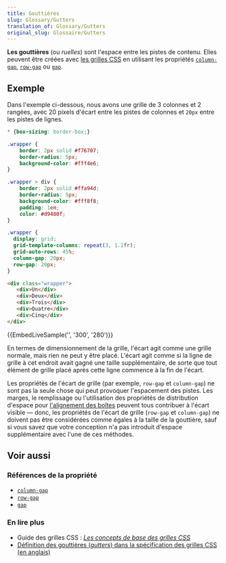 ```yaml
---
title: Gouttières
slug: Glossary/Gutters
translation_of: Glossary/Gutters
original_slug: Glossaire/Gutters
---
```

**Les gouttières** (ou *ruelles*) sont l'espace entre les pistes de contenu. Elles peuvent être créées avec [les grilles CSS](/fr/docs/Web/CSS/CSS_Grid_Layout) en utilisant les propriétés [`column-gap`](/fr/docs/Web/CSS/column-gap), [`row-gap`](/fr/docs/Web/CSS/row-gap) ou [`gap`](/fr/docs/Web/CSS/gap).

## Exemple

Dans l'exemple ci-dessous, nous avons une grille de 3 colonnes et 2 rangées, avec 20 pixels d'écart entre les pistes de colonnes et `20px` entre les pistes de lignes.

```css hidden
* {box-sizing: border-box;}

.wrapper {
    border: 2px solid #f76707;
    border-radius: 5px;
    background-color: #fff4e6;
}

.wrapper > div {
    border: 2px solid #ffa94d;
    border-radius: 5px;
    background-color: #fff8f8;
    padding: 1em;
    color: #d9480f;
}
```

```css
.wrapper {
  display: grid;
  grid-template-columns: repeat(3, 1.2fr);
  grid-auto-rows: 45%;
  column-gap: 20px;
  row-gap: 20px;
}
```

```html
<div class="wrapper">
   <div>Un</div>
   <div>Deux</div>
   <div>Trois</div>
   <div>Quatre</div>
   <div>Cinq</div>
</div>
```

{{EmbedLiveSample('', '300', '280')}}

En termes de dimensionnement de la grille, l'écart agit comme une grille normale, mais rien ne peut y être placé. L'écart agit comme si la ligne de grille à cet endroit avait gagné une taille supplémentaire, de sorte que tout élément de grille placé après cette ligne commence à la fin de l'écart.

Les propriétés de l'écart de grille (par exemple, `row-gap` et `column-gap`) ne sont pas la seule chose qui peut provoquer l'espacement des pistes. Les marges, le remplissage ou l'utilisation des propriétés de distribution d'espace pour [l'alignement des boîtes](/fr/docs/Web/CSS/CSS_Grid_Layout/Box_Alignment_in_CSS_Grid_Layout) peuvent tous contribuer à l'écart visible — donc, les propriétés de l'écart de grille (`row-gap` et `column-gap`) ne doivent pas être considérées comme égales à la taille de la gouttière, sauf si vous savez que votre conception n'a pas introduit d'espace supplémentaire avec l'une de ces méthodes.

## Voir aussi

### Références de la propriété

- [`column-gap`](/fr/docs/Web/CSS/column-gap)
- [`row-gap`](/fr/docs/Web/CSS/row-gap)
- [`gap`](/fr/docs/Web/CSS/gap)

### En lire plus

- Guide des grilles CSS&nbsp;: *[Les concepts de base des grilles CSS](/fr/docs/Web/CSS/CSS_Grid_Layout/Basic_Concepts_of_Grid_Layout)*
- [Définition des gouttières (<i lang="en">gutters</i>) dans la spécification des grilles CSS (en anglais)](https://drafts.csswg.org/css-grid/#gutters)
